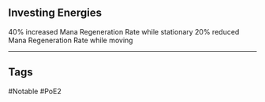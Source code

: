 ## Investing Energies
40% increased Mana Regeneration Rate while stationary
20% reduced Mana Regeneration Rate while moving

---
## Tags
#Notable
#PoE2
